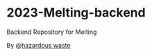 # 2023-Melting-backend
Backend Repository for Melting

By @[hazardous waste](https://github.com/a48zhang)

